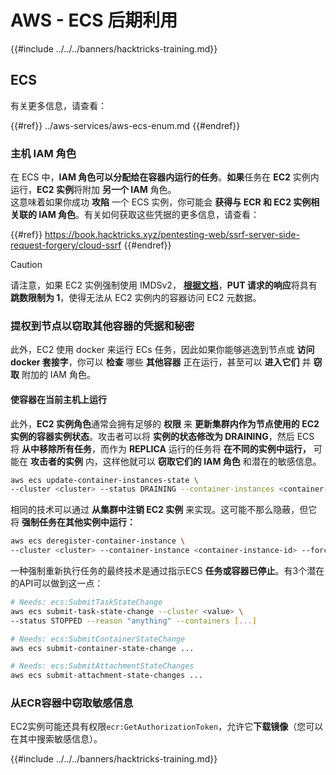 # AWS - ECS 后期利用

{{#include ../../../banners/hacktricks-training.md}}

## ECS

有关更多信息，请查看：

{{#ref}}
../aws-services/aws-ecs-enum.md
{{#endref}}

### 主机 IAM 角色

在 ECS 中，**IAM 角色可以分配给在容器内运行的任务**。**如果**任务在 **EC2** 实例内运行，**EC2 实例**将附加 **另一个 IAM** 角色。\
这意味着如果你成功 **攻陷** 一个 ECS 实例，你可能会 **获得与 ECR 和 EC2 实例相关联的 IAM 角色**。有关如何获取这些凭据的更多信息，请查看：

{{#ref}}
https://book.hacktricks.xyz/pentesting-web/ssrf-server-side-request-forgery/cloud-ssrf
{{#endref}}

> [!CAUTION]
> 请注意，如果 EC2 实例强制使用 IMDSv2， [**根据文档**](https://docs.aws.amazon.com/AWSEC2/latest/UserGuide/instance-metadata-v2-how-it-works.html)，**PUT 请求的响应**将具有 **跳数限制为 1**，使得无法从 EC2 实例内的容器访问 EC2 元数据。

### 提权到节点以窃取其他容器的凭据和秘密

此外，EC2 使用 docker 来运行 ECs 任务，因此如果你能够逃逸到节点或 **访问 docker 套接字**，你可以 **检查** 哪些 **其他容器** 正在运行，甚至可以 **进入它们** 并 **窃取** 附加的 IAM 角色。

#### 使容器在当前主机上运行

此外，**EC2 实例角色**通常会拥有足够的 **权限** 来 **更新集群内作为节点使用的 EC2 实例的容器实例状态**。攻击者可以将 **实例的状态修改为 DRAINING**，然后 ECS 将 **从中移除所有任务**，而作为 **REPLICA** 运行的任务将 **在不同的实例中运行，** 可能在 **攻击者的实例** 内，这样他就可以 **窃取它们的 IAM 角色** 和潜在的敏感信息。
```bash
aws ecs update-container-instances-state \
--cluster <cluster> --status DRAINING --container-instances <container-instance-id>
```
相同的技术可以通过 **从集群中注销 EC2 实例** 来实现。这可能不那么隐蔽，但它将 **强制任务在其他实例中运行：**
```bash
aws ecs deregister-container-instance \
--cluster <cluster> --container-instance <container-instance-id> --force
```
一种强制重新执行任务的最终技术是通过指示ECS **任务或容器已停止**。有3个潜在的API可以做到这一点：
```bash
# Needs: ecs:SubmitTaskStateChange
aws ecs submit-task-state-change --cluster <value> \
--status STOPPED --reason "anything" --containers [...]

# Needs: ecs:SubmitContainerStateChange
aws ecs submit-container-state-change ...

# Needs: ecs:SubmitAttachmentStateChanges
aws ecs submit-attachment-state-changes ...
```
### 从ECR容器中窃取敏感信息

EC2实例可能还具有权限`ecr:GetAuthorizationToken`，允许它**下载镜像**（您可以在其中搜索敏感信息）。

{{#include ../../../banners/hacktricks-training.md}}

